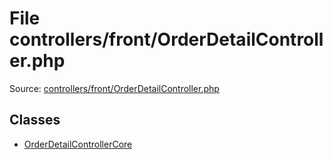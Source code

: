 File controllers/front/OrderDetailController.php
=========

Source: [controllers/front/OrderDetailController.php](https://github.com/PrestaShop/PrestaShop/blob/1.5.6.2/controllers/front/OrderDetailController.php)


Classes
-------

* [OrderDetailControllerCore](class.OrderDetailControllerCore.md)

